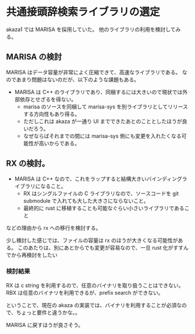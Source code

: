 # 共通接頭辞検索ライブラリの選定

akaza1 では MARISA を採用していた。
他のライブラリの利用を検討してみる。

## MARISA の検討

MARISA はデータ容量が非常によく圧縮できて、高速なライブラリである。
なのであまり問題はないのだが、以下のような課題もある。

- MARISA は C++ のライブラリであり、同梱するには大きいので現状では外部依存とせざるを得ない。
    - marisa のソースを同梱して marisa-sys を別ライブラリとしてリリースする方向性もあり得る。
    - ただしこれは akaza が一通り UI までできたあとのこととしたほうが良いだろう。
    - なぜならばそれまでの間には marisa-sys 側にも変更を入れたくなる可能性が高いからである。

## RX の検討。

- MARISA は C++ なので、これをラップすると結構大きいバインディングライブラリになること。
    - RX はシングルファイルの C ライブラリなので、ソースコードを git submodule で入れても大した大きさにならないこと。
    - 最終的に rust に移植することも可能なぐらい小さいライブラリであること

などの理由から rx への移行を検討する。

少し検討した感じでは、ファイルの容量は rx のほうが大きくなる可能性がある。
このあたりは、別にあとからでも変更が容易なので、一旦 rust 化がすすんでから再検討をしたい

### 検討結果

RX は c string を利用するので、任意のバイナリを取り扱うことはできない。
RBX は任意のバイナリを利用できるが、prefix search ができない。

ということで、現在の akaza の実装では、バイナリを利用することが必須なので、ちょっと要件と違うかな。。

MARISA に戻すほうが良さそう。
